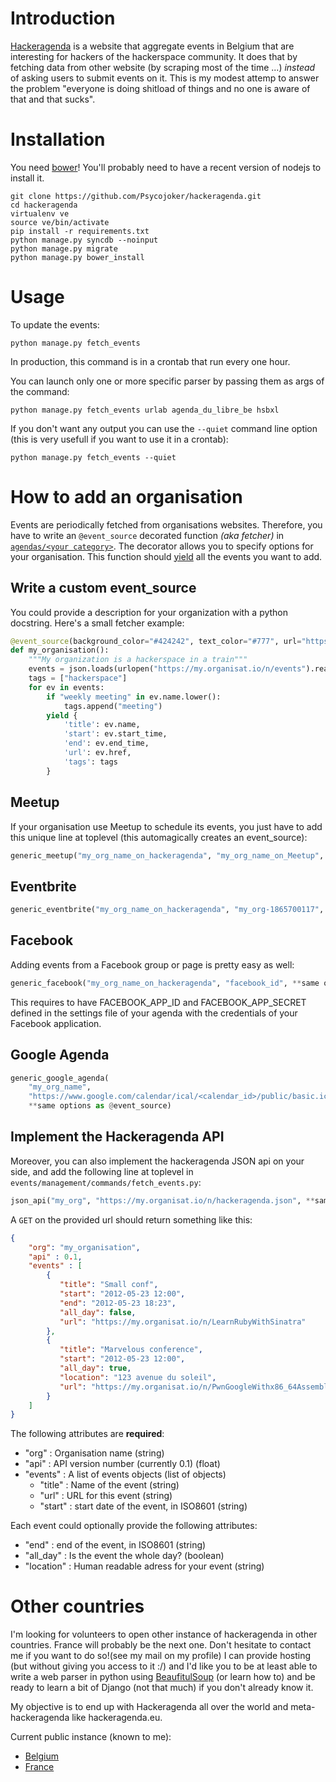 # Introduction

[Hackeragenda](http://hackeragenda.be) is a website that aggregate events in Belgium that are
interesting for hackers of the hackerspace community. It does that by fetching
data from other website (by scraping most of the time ...) *instead* of asking
users to submit events on it. This is my modest attemp to answer the problem
"everyone is doing shitload of things and no one is aware of that and that
sucks".

# Installation

You need [bower](http://bower.io/)! You'll probably need to have a recent 
version of nodejs to install it.

``` shell
git clone https://github.com/Psycojoker/hackeragenda.git
cd hackeragenda
virtualenv ve
source ve/bin/activate
pip install -r requirements.txt
python manage.py syncdb --noinput
python manage.py migrate
python manage.py bower_install
```

# Usage

To update the events:

``` shell
python manage.py fetch_events
```

In production, this command is in a crontab that run every one hour.

You can launch only one or more specific parser by passing them as args of the command:

``` shell
python manage.py fetch_events urlab agenda_du_libre_be hsbxl
```

If you don't want any output you can use the <code>--quiet</code> command line
option (this is very usefull if you want to use it in a crontab):

``` shell
python manage.py fetch_events --quiet
```

# How to add an organisation

Events are periodically fetched from organisations websites. Therefore, you 
have to write an `@event_source` decorated function *(aka fetcher)* in 
[`agendas/<your category>`](/Psycojoker/hackeragenda/tree/master/agendas/). The decorator allows you to
specify options for your organisation. This function should 
[yield](https://wiki.python.org/moin/Generators) all the events you want to add.


## Write a custom event_source

You could provide a description for your organization with a python docstring.
Here's a small fetcher example:

```python
@event_source(background_color="#424242", text_color="#777", url="https://my.organisat.io/n")
def my_organisation():
    """My organization is a hackerspace in a train"""
    events = json.loads(urlopen("https://my.organisat.io/n/events").read())
    tags = ["hackerspace"]
    for ev in events:
        if "weekly meeting" in ev.name.lower():
            tags.append("meeting")
        yield {
            'title': ev.name,
            'start': ev.start_time,
            'end': ev.end_time,
            'url': ev.href,
            'tags': tags
        }
```

## Meetup

If your organisation use Meetup to schedule its events, you just have to add
this unique line at toplevel (this automagically creates an event_source):

```python
generic_meetup("my_org_name_on_hackeragenda", "my_org_name_on_Meetup", **same options as @event_source)
```

## Eventbrite

```python
generic_eventbrite("my_org_name_on_hackeragenda", "my_org-1865700117", **same options as @event_source)
```

## Facebook

Adding events from a Facebook group or page is pretty easy as well:

```python
generic_facebook("my_org_name_on_hackeragenda", "facebook_id", **same options as @event_source)
```

This requires to have FACEBOOK_APP_ID and FACEBOOK_APP_SECRET defined in the
settings file of your agenda with the credentials of your Facebook
application.

## Google Agenda

```python
generic_google_agenda(
    "my_org_name",
    "https://www.google.com/calendar/ical/<calendar_id>/public/basic.ics",
    **same options as @event_source)
```

## Implement the Hackeragenda API

Moreover, you can also implement the hackeragenda JSON api on your side, and add
the following line at toplevel in `events/management/commands/fetch_events.py`:

```python
json_api("my_org", "https://my.organisat.io/n/hackeragenda.json", **same options as @event_source)
```

A `GET` on the provided url should return something like this:

```json
{
    "org": "my_organisation",
    "api" : 0.1,
    "events" : [
        {
           "title": "Small conf",
           "start": "2012-05-23 12:00",
           "end": "2012-05-23 18:23",
           "all_day": false,
           "url": "https://my.organisat.io/n/LearnRubyWithSinatra"
        },
        {
           "title": "Marvelous conference",
           "start": "2012-05-23 12:00",
           "all_day": true,
           "location": "123 avenue du soleil",
           "url": "https://my.organisat.io/n/PwnGoogleWithx86_64Assembly"
        }
    ]
}
```

The following attributes are **required**:

* "org" : Organisation name (string)
* "api" : API version number (currently 0.1) (float)
* "events" : A list of events objects (list of objects)
    * "title" : Name of the event (string)
    * "url" : URL for this event (string)
    * "start" : start date of the event, in ISO8601 (string)

Each event could optionally provide the following attributes:

* "end" : end of the event, in ISO8601 (string)
* "all_day" : Is the event the whole day? (boolean)
* "location" : Human readable adress for your event (string)

# Other countries

I'm looking for volunteers to open other instance of hackeragenda in other
countries. France will probably be the next one. Don't hesitate to contact me
if you want to do so!(see my mail on my profile) I can provide hosting (but
without giving you access to it :/) and I'd like you to be at least able to
write a web parser in python using
[BeaufitulSoup](http://www.crummy.com/software/BeautifulSoup/) (or learn how
to) and be ready to learn a bit of Django (not that much) if you don't already
know it.

My objective is to end up with Hackeragenda all over the world and
meta-hackeragenda like hackeragenda.eu.

Current public instance (known to me):

* [Belgium](http://hackeragenda.be)
* [France](http://hackeragenda.fr)
